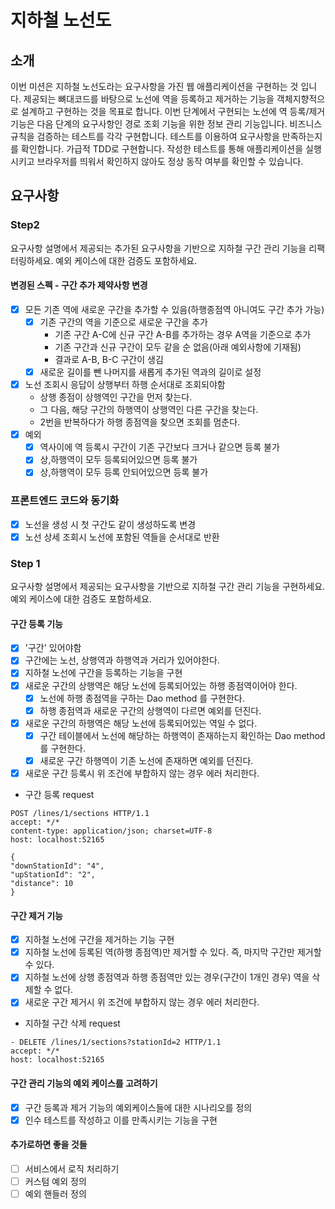 # 지하철 노선도

## 소개

이번 미션은 지하철 노선도라는 요구사항을 가진 웹 애플리케이션을 구현하는 것 입니다.
제공되는 뼈대코드를 바탕으로 노선에 역을 등록하고 제거하는 기능을 객체지향적으로 설계하고 구현하는 것을 목표로 합니다.
이번 단계에서 구현되는 노선에 역 등록/제거 기능은 다음 단계의 요구사항인 경로 조회 기능을 위한 정보 관리 기능입니다.
비즈니스 규칙을 검증하는 테스트를 각각 구현합니다. 테스트를 이용하여 요구사항을 만족하는지를 확인합니다.
가급적 TDD로 구현합니다. 작성한 테스트를 통해 애플리케이션을 실행시키고 브라우저를 띄워서 확인하지 않아도 정상 동작 여부를 확인할 수 있습니다.

## 요구사항

### Step2

요구사항 설명에서 제공되는 추가된 요구사항을 기반으로 지하철 구간 관리 기능을 리팩터링하세요.
예외 케이스에 대한 검증도 포함하세요.

#### 변경된 스펙 - 구간 추가 제약사항 변경

- [X] 모든 기존 역에 새로운 구간을 추가할 수 있음(하행종점역 아니여도 구간 추가 가능)
    - [X] 기존 구간의 역을 기준으로 새로운 구간을 추가
        - 기존 구간 A-C에 신규 구간 A-B를 추가하는 경우 A역을 기준으로 추가
        - 기존 구간과 신규 구간이 모두 같을 순 없음(아래 예외사항에 기재됨)
        - 결과로 A-B, B-C 구간이 생김
    - [X] 새로운 길이를 뺀 나머지를 새롭게 추가된 역과의 길이로 설정
- [X] 노선 조회시 응답이 상행부터 하행 순서대로 조회되야함
    - 상행 종점이 상행역인 구간을 먼저 찾는다.
    - 그 다음, 해당 구간의 하행역이 상행역인 다른 구간을 찾는다.
    - 2번을 반복하다가 하행 종점역을 찾으면 조회를 멈춘다.
- [X] 예외
    - [X] 역사이에 역 등록시 구간이 기존 구간보다 크거나 같으면 등록 불가
    - [X] 상,하행역이 모두 등록되어있으면 등록 불가
    - [X] 상,하행역이 모두 등록 안되어있으면 등록 불가

### 프론트엔드 코드와 동기화

- [X] 노선을 생성 시 첫 구간도 같이 생성하도록 변경
- [X] 노선 상세 조회시 노선에 포함된 역들을 순서대로 반환

### Step 1

요구사항 설명에서 제공되는 요구사항을 기반으로 지하철 구간 관리 기능을 구현하세요.
예외 케이스에 대한 검증도 포함하세요.

#### 구간 등록 기능

- [X] '구간' 있어야함
- [X] 구간에는 노선, 상행역과 하행역과 거리가 있어야한다.
- [X] 지하철 노선에 구간을 등록하는 기능을 구현
- [X] 새로운 구간의 상행역은 해당 노선에 등록되어있는 하행 종점역이어야 한다.
    - [X] 노선에 하행 종점역을 구하는 Dao method 를 구현한다.
    - [X] 하행 종점역과 새로운 구간의 상행역이 다르면 예외를 던진다.
- [X] 새로운 구간의 하행역은 해당 노선에 등록되어있는 역일 수 없다.
    - [X] 구간 테이블에서 노선에 해당하는 하행역이 존재하는지 확인하는 Dao method 를 구현한다.
    - [X] 새로운 구간 하행역이 기존 노선에 존재하면 예외를 던진다.
- [X] 새로운 구간 등록시 위 조건에 부합하지 않는 경우 에러 처리한다.
- 구간 등록 request

```
POST /lines/1/sections HTTP/1.1
accept: */*
content-type: application/json; charset=UTF-8
host: localhost:52165

{
"downStationId": "4",
"upStationId": "2",
"distance": 10
}
```

#### 구간 제거 기능

- [x] 지하철 노선에 구간을 제거하는 기능 구현
- [x] 지하철 노선에 등록된 역(하행 종점역)만 제거할 수 있다. 즉, 마지막 구간만 제거할 수 있다.
- [x] 지하철 노선에 상행 종점역과 하행 종점역만 있는 경우(구간이 1개인 경우) 역을 삭제할 수 없다.
- [x] 새로운 구간 제거시 위 조건에 부합하지 않는 경우 에러 처리한다.
- 지하철 구간 삭제 request

```
- DELETE /lines/1/sections?stationId=2 HTTP/1.1
accept: */*
host: localhost:52165
```

#### 구간 관리 기능의 예외 케이스를 고려하기

- [x] 구간 등록과 제거 기능의 예외케이스들에 대한 시나리오를 정의
- [x] 인수 테스트를 작성하고 이를 만족시키는 기능을 구현

#### 추가로하면 좋을 것들

- [ ] 서비스에서 로직 처리하기
- [ ] 커스텀 예외 정의
- [ ] 예외 핸들러 정의
